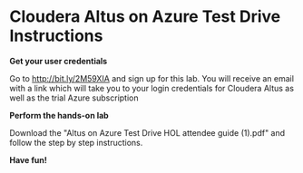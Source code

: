 # Cloudera Altus on Azure Test Drive Instructions

**Get your user credentials**

Go to http://bit.ly/2M59XIA and sign up for this lab. You will receive an email with a link which will take you to your login credentials for Cloudera Altus as well as the trial Azure subscription

**Perform the hands-on lab**

Download the "Altus on Azure Test Drive HOL attendee guide (1).pdf" and follow the step by step instructions.

**Have fun!**
